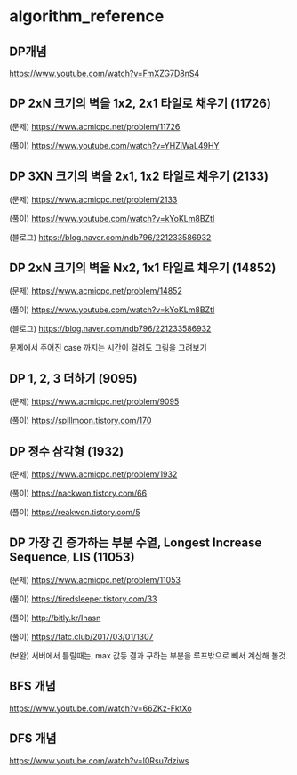# algorithm_reference

## DP개념
https://www.youtube.com/watch?v=FmXZG7D8nS4

## DP 2xN 크기의 벽을 1x2, 2x1 타일로 채우기  (11726)
(문제) https://www.acmicpc.net/problem/11726

(풀이) https://www.youtube.com/watch?v=YHZiWaL49HY

## DP 3XN 크기의 벽을 2x1, 1x2 타일로 채우기 (2133)
(문제) https://www.acmicpc.net/problem/2133

(풀이) https://www.youtube.com/watch?v=kYoKLm8BZtI

(블로그) https://blog.naver.com/ndb796/221233586932

## DP 2xN 크기의 벽을 Nx2, 1x1 타일로 채우기 (14852)
(문제) https://www.acmicpc.net/problem/14852

(풀이) https://www.youtube.com/watch?v=kYoKLm8BZtI

(블로그) https://blog.naver.com/ndb796/221233586932

문제에서 주어진 case 까지는 시간이 걸려도 그림을 그려보기

## DP 1, 2, 3 더하기 (9095)
(문제) https://www.acmicpc.net/problem/9095

(풀이) https://spillmoon.tistory.com/170

## DP 정수 삼각형 (1932)
(문제) https://www.acmicpc.net/problem/1932

(풀이) https://nackwon.tistory.com/66

(풀이) https://reakwon.tistory.com/5

## DP 가장 긴 증가하는 부분 수열, Longest Increase Sequence, LIS (11053)
(문제) https://www.acmicpc.net/problem/11053

(풀이) https://tiredsleeper.tistory.com/33 

(풀이) http://bitly.kr/Inasn

(풀이) https://fatc.club/2017/03/01/1307

(보완) 서버에서 틀릴때는, max 값등 결과 구하는 부분을 루프밖으로 뺴서 계산해 볼것.

## BFS 개념
https://www.youtube.com/watch?v=66ZKz-FktXo

## DFS 개념
https://www.youtube.com/watch?v=l0Rsu7dziws
